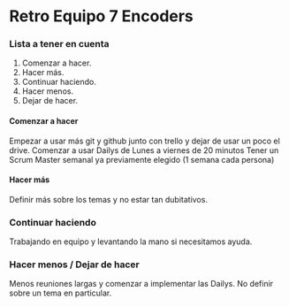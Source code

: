 # Retro Equipo 7 Encoders

### Lista a tener en cuenta 
1. Comenzar a hacer. 
2. Hacer más. 
3. Continuar haciendo. 
4. Hacer menos. 
5. Dejar de hacer. 


#### Comenzar a hacer
Empezar a usar más git y github junto con trello y dejar de usar un poco el drive.
Comenzar a usar Dailys de Lunes a viernes de 20 minutos
Tener un Scrum Master semanal ya previamente elegido (1 semana cada persona)

#### Hacer más
Definir más sobre los temas y no estar tan dubitativos.


### Continuar haciendo
Trabajando en equipo y levantando la mano si necesitamos ayuda.

### Hacer menos / Dejar de hacer
Menos reuniones largas y comenzar a implementar las Dailys.
No definir sobre un tema en particular.

